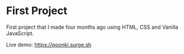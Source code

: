 # First Project

First project that I made four months ago using HTML, CSS and Vanilla JavaScript.


Live demo: https://poonki.surge.sh
